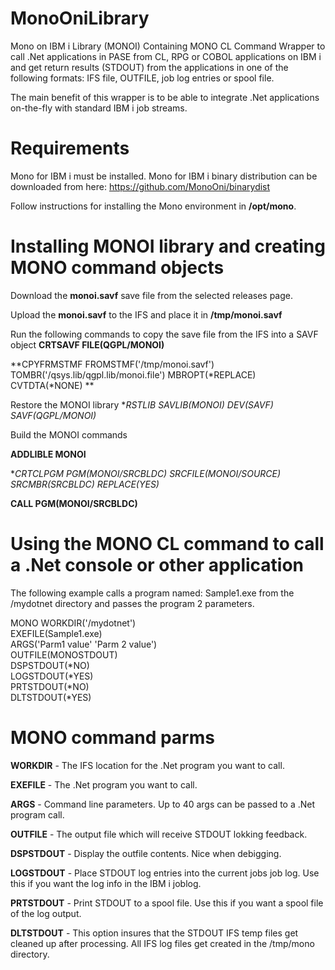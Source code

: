 # MonoOniLibrary
Mono on IBM i Library (MONOI) Containing MONO CL Command Wrapper to call .Net applications in PASE from CL, RPG or COBOL applications on IBM i and get return results (STDOUT) from the applications in one of the following formats: IFS file, OUTFILE, job log entries or spool file. 

The main benefit of this wrapper is to be able to integrate .Net applications on-the-fly with standard IBM i job streams.

# Requirements

Mono for IBM i must be installed. Mono for IBM i binary distribution can be downloaded from here:
https://github.com/MonoOni/binarydist

Follow instructions for installing the Mono environment in **/opt/mono**.

# Installing MONOI library and creating MONO command objects

Download the **monoi.savf** save file from the selected releases page. 

Upload the **monoi.savf** to the IFS and place it in **/tmp/monoi.savf**

Run the following commands to copy the save file from the IFS into a SAVF object
**CRTSAVF FILE(QGPL/MONOI)**
 
**CPYFRMSTMF FROMSTMF('/tmp/monoi.savf')            
           TOMBR('/qsys.lib/qgpl.lib/monoi.file') 
           MBROPT(*REPLACE)                       
           CVTDTA(*NONE)                         **

Restore the MONOI library
**RSTLIB SAVLIB(MONOI) DEV(*SAVF) SAVF(QGPL/MONOI)**

Build the MONOI commands

**ADDLIBLE MONOI**

**CRTCLPGM PGM(MONOI/SRCBLDC) SRCFILE(MONOI/SOURCE) SRCMBR(SRCBLDC) REPLACE(*YES)**

**CALL PGM(MONOI/SRCBLDC)**

# Using the MONO CL command to call a .Net console or other application

The following example calls a program named: Sample1.exe from the /mydotnet directory and passes the program 2 parameters.

MONO WORKDIR('/mydotnet')                 
     EXEFILE(Sample1.exe)                   
     ARGS('Parm1 value' 'Parm 2 value')     
     OUTFILE(MONOSTDOUT)                    
     DSPSTDOUT(*NO)                         
     LOGSTDOUT(*YES)                        
     PRTSTDOUT(*NO)                         
     DLTSTDOUT(*YES)                        

# MONO command parms

**WORKDIR** - The IFS location for the .Net program you want to call.

**EXEFILE** - The .Net program you want to call.

**ARGS** - Command line parameters. Up to 40 args can be passed to a .Net program call.

**OUTFILE** - The output file which will receive STDOUT lokking feedback.

**DSPSTDOUT** - Display the outfile contents. Nice when debigging. 

**LOGSTDOUT** - Place STDOUT log entries into the current jobs job log. Use this if you want the log info in the IBM i joblog.

**PRTSTDOUT** - Print STDOUT to a spool file. Use this if you want a spool file of the log output.

**DLTSTDOUT** - This option insures that the STDOUT IFS temp files get cleaned up after processing. All IFS log files get created in the /tmp/mono directory.





